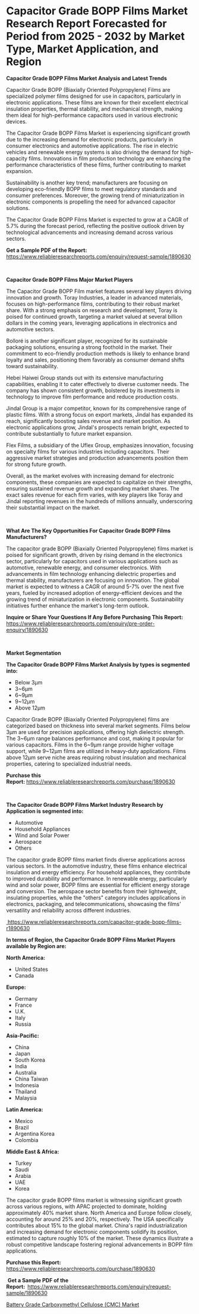<p><h1>Capacitor Grade BOPP Films Market Research Report Forecasted for Period from 2025 -  2032 by Market Type, Market Application, and Region</h1></p><p><strong>Capacitor Grade BOPP Films Market Analysis and Latest Trends</strong></p>
<p><p>Capacitor Grade BOPP (Biaxially Oriented Polypropylene) Films are specialized polymer films designed for use in capacitors, particularly in electronic applications. These films are known for their excellent electrical insulation properties, thermal stability, and mechanical strength, making them ideal for high-performance capacitors used in various electronic devices.</p><p>The Capacitor Grade BOPP Films Market is experiencing significant growth due to the increasing demand for electronic products, particularly in consumer electronics and automotive applications. The rise in electric vehicles and renewable energy systems is also driving the demand for high-capacity films. Innovations in film production technology are enhancing the performance characteristics of these films, further contributing to market expansion.</p><p>Sustainability is another key trend; manufacturers are focusing on developing eco-friendly BOPP films to meet regulatory standards and consumer preferences. Moreover, the growing trend of miniaturization in electronic components is propelling the need for advanced capacitor solutions.</p><p>The Capacitor Grade BOPP Films Market is expected to grow at a CAGR of 5.7% during the forecast period, reflecting the positive outlook driven by technological advancements and increasing demand across various sectors.</p></p>
<p><strong>Get a Sample PDF of the Report:&nbsp;</strong> <a href="https://www.reliableresearchreports.com/enquiry/request-sample/1890630?utm_campaign=2224&utm_medium=2&utm_source=Github&utm_content=ia&utm_term=03042025&utm_id=capacitor-grade-bopp-films">https://www.reliableresearchreports.com/enquiry/request-sample/1890630</a></p>
<p>&nbsp;</p>
<p><strong>Capacitor Grade BOPP Films Major Market Players</strong></p>
<p><p>The Capacitor Grade BOPP Film market features several key players driving innovation and growth. Toray Industries, a leader in advanced materials, focuses on high-performance films, contributing to their robust market share. With a strong emphasis on research and development, Toray is poised for continued growth, targeting a market valued at several billion dollars in the coming years, leveraging applications in electronics and automotive sectors.</p><p>Bolloré is another significant player, recognized for its sustainable packaging solutions, ensuring a strong foothold in the market. Their commitment to eco-friendly production methods is likely to enhance brand loyalty and sales, positioning them favorably as consumer demand shifts toward sustainability.</p><p>Hebei Haiwei Group stands out with its extensive manufacturing capabilities, enabling it to cater effectively to diverse customer needs. The company has shown consistent growth, bolstered by its investments in technology to improve film performance and reduce production costs.</p><p>Jindal Group is a major competitor, known for its comprehensive range of plastic films. With a strong focus on export markets, Jindal has expanded its reach, significantly boosting sales revenue and market position. As electronic applications grow, Jindal's prospects remain bright, expected to contribute substantially to future market expansion.</p><p>Flex Films, a subsidiary of the Uflex Group, emphasizes innovation, focusing on specialty films for various industries including capacitors. Their aggressive market strategies and production advancements position them for strong future growth.</p><p>Overall, as the market evolves with increasing demand for electronic components, these companies are expected to capitalize on their strengths, ensuring sustained revenue growth and expanding market shares. The exact sales revenue for each firm varies, with key players like Toray and Jindal reporting revenues in the hundreds of millions annually, underscoring their substantial impact on the market.</p></p>
<p>&nbsp;</p>
<p><strong>What Are The Key Opportunities For Capacitor Grade BOPP Films Manufacturers?</strong></p>
<p><p>The capacitor grade BOPP (Biaxially Oriented Polypropylene) films market is poised for significant growth, driven by rising demand in the electronics sector, particularly for capacitors used in various applications such as automotive, renewable energy, and consumer electronics. With advancements in film technology enhancing dielectric properties and thermal stability, manufacturers are focusing on innovation. The global market is expected to witness a CAGR of around 5-7% over the next five years, fueled by increased adoption of energy-efficient devices and the growing trend of miniaturization in electronic components. Sustainability initiatives further enhance the market's long-term outlook.</p></p>
<p><strong>Inquire or Share Your Questions If Any Before Purchasing This Report:</strong> <a href="https://www.reliableresearchreports.com/enquiry/pre-order-enquiry/1890630?utm_campaign=2224&utm_medium=2&utm_source=Github&utm_content=ia&utm_term=03042025&utm_id=capacitor-grade-bopp-films">https://www.reliableresearchreports.com/enquiry/pre-order-enquiry/1890630</a></p>
<p>&nbsp;</p>
<p><strong>Market Segmentation</strong></p>
<p><strong>The Capacitor Grade BOPP Films Market Analysis by types is segmented into:</strong></p>
<p><ul><li>Below 3μm</li><li>3~6μm</li><li>6~9μm</li><li>9~12μm</li><li>Above 12μm</li></ul></p>
<p><p>Capacitor Grade BOPP (Biaxially Oriented Polypropylene) films are categorized based on thickness into several market segments. Films below 3μm are used for precision applications, offering high dielectric strength. The 3~6μm range balances performance and cost, making it popular for various capacitors. Films in the 6~9μm range provide higher voltage support, while 9~12μm films are utilized in heavy-duty applications. Films above 12μm serve niche areas requiring robust insulation and mechanical properties, catering to specialized industrial needs.</p></p>
<p><strong>Purchase this Report:&nbsp;</strong><a href="https://www.reliableresearchreports.com/purchase/1890630?utm_campaign=2224&utm_medium=2&utm_source=Github&utm_content=ia&utm_term=03042025&utm_id=capacitor-grade-bopp-films">https://www.reliableresearchreports.com/purchase/1890630</a></p>
<p>&nbsp;</p>
<p><strong>The Capacitor Grade BOPP Films Market Industry Research by Application is segmented into:</strong></p>
<p><ul><li>Automotive</li><li>Household Appliances</li><li>Wind and Solar Power</li><li>Aerospace</li><li>Others</li></ul></p>
<p><p>The capacitor grade BOPP films market finds diverse applications across various sectors. In the automotive industry, these films enhance electrical insulation and energy efficiency. For household appliances, they contribute to improved durability and performance. In renewable energy, particularly wind and solar power, BOPP films are essential for efficient energy storage and conversion. The aerospace sector benefits from their lightweight, insulating properties, while the "others" category includes applications in electronics, packaging, and telecommunications, showcasing the films' versatility and reliability across different industries.</p></p>
<p><a href="https://www.reliableresearchreports.com/capacitor-grade-bopp-films-r1890630?utm_campaign=2224&utm_medium=2&utm_source=Github&utm_content=ia&utm_term=03042025&utm_id=capacitor-grade-bopp-films">&nbsp;https://www.reliableresearchreports.com/capacitor-grade-bopp-films-r1890630</a></p>
<p><strong>In terms of Region, the Capacitor Grade BOPP Films Market Players available by Region are:</strong></p>
<p>
    <p> <strong> North America: </strong>
        <ul>
            <li>United States</li>
            <li>Canada</li>
        </ul>
        </p> 
    <p> <strong> Europe: </strong>
        <ul>
            <li>Germany</li>
            <li>France</li>
            <li>U.K.</li>
            <li>Italy</li>
            <li>Russia</li>
        </ul>
        </p> 
    <p> <strong> Asia-Pacific: </strong>
        <ul>
            <li>China</li>
            <li>Japan</li>
            <li>South Korea</li>
            <li>India</li>
            <li>Australia</li>
            <li>China Taiwan</li>
            <li>Indonesia</li>
            <li>Thailand</li>
            <li>Malaysia</li>
        </ul>
        </p> 
    <p> <strong> Latin America: </strong>
        <ul>
            <li>Mexico</li>
            <li>Brazil</li>
            <li>Argentina Korea</li>
            <li>Colombia</li>
        </ul>
        </p> 
    <p> <strong> Middle East & Africa: </strong>
        <ul>
            <li>Turkey</li>
            <li>Saudi</li>
            <li>Arabia</li>
            <li>UAE</li>
            <li>Korea</li>
        </ul>
    </p>
    </p>
<p><p>The capacitor grade BOPP films market is witnessing significant growth across various regions, with APAC projected to dominate, holding approximately 40% market share. North America and Europe follow closely, accounting for around 25% and 20%, respectively. The USA specifically contributes about 15% to the global market. China's rapid industrialization and increasing demand for electronic components solidify its position, estimated to capture roughly 10% of the market. These dynamics illustrate a robust competitive landscape fostering regional advancements in BOPP film applications.</p></p>
<p><strong>Purchase this Report: </strong><a href="https://www.reliableresearchreports.com/purchase/1890630?utm_campaign=2224&utm_medium=2&utm_source=Github&utm_content=ia&utm_term=03042025&utm_id=capacitor-grade-bopp-films">https://www.reliableresearchreports.com/purchase/1890630</a></p>
<p>&nbsp;<strong>Get a Sample PDF of the Report:&nbsp;&nbsp;</strong><a href="https://www.reliableresearchreports.com/enquiry/request-sample/1890630?utm_campaign=2224&utm_medium=2&utm_source=Github&utm_content=ia&utm_term=03042025&utm_id=capacitor-grade-bopp-films">https://www.reliableresearchreports.com/enquiry/request-sample/1890630</a></p>
<p><strong></strong></p>
<p><p><a href="https://github.com/gerdabatiskzv9/Market-Research-Report-List-1/blob/main/battery-grade-carboxymethyl-cellulose-cmc-market.md?utm_campaign=2224&utm_medium=2&utm_source=Github&utm_content=ia&utm_term=03042025&utm_id=capacitor-grade-bopp-films">Battery Grade Carboxymethyl Cellulose (CMC) Market</a></p></p>